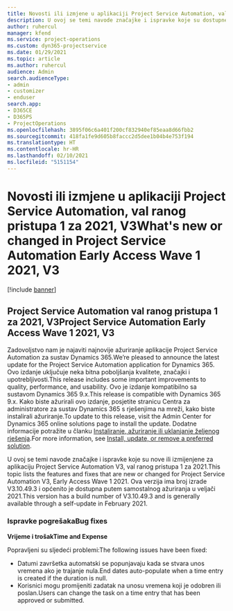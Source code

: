 ```yaml
---
title: Novosti ili izmjene u aplikaciji Project Service Automation, val ranog pristupa 1 za 2021, V3
description: U ovoj se temi navode značajke i ispravke koje su dostupne u aplikaciji Project Service Automation, val ranog pristupa 1 za 2021, V3.
author: ruhercul
manager: kfend
ms.service: project-operations
ms.custom: dyn365-projectservice
ms.date: 01/29/2021
ms.topic: article
ms.author: ruhercul
audience: Admin
search.audienceType:
- admin
- customizer
- enduser
search.app:
- D365CE
- D365PS
- ProjectOperations
ms.openlocfilehash: 3895f06c6a401f200cf832940ef85eaa8d66fbb2
ms.sourcegitcommit: 418fa1fe9d605b8faccc2d5dee1b04b4e753f194
ms.translationtype: HT
ms.contentlocale: hr-HR
ms.lasthandoff: 02/10/2021
ms.locfileid: "5151154"
---
```

# <a name="whats-new-or-changed-in-project-service-automation-early-access-wave-1-2021-v3"></a><span data-ttu-id="44537-103">Novosti ili izmjene u aplikaciji Project Service Automation, val ranog pristupa 1 za 2021, V3</span><span class="sxs-lookup"><span data-stu-id="44537-103">What's new or changed in Project Service Automation Early Access Wave 1 2021, V3</span></span>

[!include [banner](../includes/psa-now-project-operations.md)]

## <a name="project-service-automation-early-access-wave-1-2021-v3"></a><span data-ttu-id="44537-104">Project Service Automation val ranog pristupa 1 za 2021, V3</span><span class="sxs-lookup"><span data-stu-id="44537-104">Project Service Automation Early Access Wave 1 2021, V3</span></span>

<span data-ttu-id="44537-105">Zadovoljstvo nam je najaviti najnovije ažuriranje aplikacije Project Service Automation za sustav Dynamics 365.</span><span class="sxs-lookup"><span data-stu-id="44537-105">We’re pleased to announce the latest update for the Project Service Automation application for Dynamics 365.</span></span> <span data-ttu-id="44537-106">Ovo izdanje uključuje neka bitna poboljšanja kvalitete, značajki i upotrebljivosti.</span><span class="sxs-lookup"><span data-stu-id="44537-106">This release includes some important improvements to quality, performance, and usability.</span></span> <span data-ttu-id="44537-107">Ovo je izdanje kompatibilno sa sustavom Dynamics 365 9.x.</span><span class="sxs-lookup"><span data-stu-id="44537-107">This release is compatible with Dynamics 365 9.x.</span></span> <span data-ttu-id="44537-108">Kako biste ažurirali ovo izdanje, posjetite stranicu Centra za administratore za sustav Dynamics 365 s rješenjima na mreži, kako biste instalirali ažuriranje.</span><span class="sxs-lookup"><span data-stu-id="44537-108">To update to this release, visit the Admin Center for Dynamics 365 online solutions page to install the update.</span></span> <span data-ttu-id="44537-109">Dodatne informacije potražite u članku [Instaliranje, ažuriranje ili uklanjanje željenog rješenja](https://docs.microsoft.com/power-platform/admin/install-remove-preferred-solution).</span><span class="sxs-lookup"><span data-stu-id="44537-109">For more information, see [Install, update, or remove a preferred solution](https://docs.microsoft.com/power-platform/admin/install-remove-preferred-solution).</span></span>

<span data-ttu-id="44537-110">U ovoj se temi navode značajke i ispravke koje su nove ili izmijenjene za aplikaciju Project Service Automation V3, val ranog pristupa 1 za 2021.</span><span class="sxs-lookup"><span data-stu-id="44537-110">This topic lists the features and fixes that are new or changed for Project Service Automation V3, Early Access Wave 1 2021.</span></span> <span data-ttu-id="44537-111">Ova verzija ima broj izrade V3.10.49.3 i općenito je dostupna putem samostalnog ažuriranja u veljači 2021.</span><span class="sxs-lookup"><span data-stu-id="44537-111">This version has a build number of V3.10.49.3 and is generally available through a self-update in February 2021.</span></span>


### <a name="bug-fixes"></a><span data-ttu-id="44537-112">Ispravke pogrešaka</span><span class="sxs-lookup"><span data-stu-id="44537-112">Bug fixes</span></span>

<span data-ttu-id="44537-113">**Vrijeme i trošak**</span><span class="sxs-lookup"><span data-stu-id="44537-113">**Time and Expense**</span></span>

<span data-ttu-id="44537-114">Popravljeni su sljedeći problemi:</span><span class="sxs-lookup"><span data-stu-id="44537-114">The following issues have been fixed:</span></span>

- <span data-ttu-id="44537-115">Datumi završetka automatski se popunjavaju kada se stvara unos vremena ako je trajanje nula.</span><span class="sxs-lookup"><span data-stu-id="44537-115">End dates auto-populate when a time entry is created if the duration is null.</span></span>
- <span data-ttu-id="44537-116">Korisnici mogu promijeniti zadatak na unosu vremena koji je odobren ili poslan.</span><span class="sxs-lookup"><span data-stu-id="44537-116">Users can change the task on a time entry that has been approved or submitted.</span></span>
